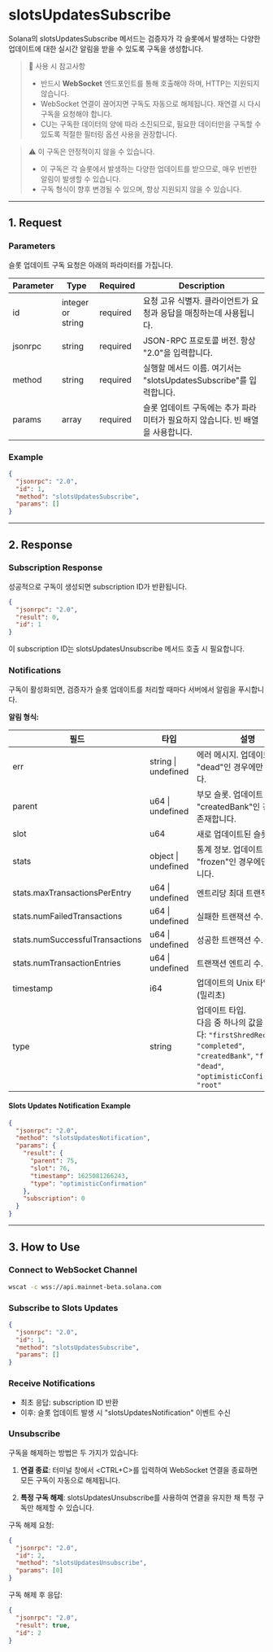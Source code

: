 # slotsUpdatesSubscribe

Solana의 slotsUpdatesSubscribe 메서드는 검증자가 각 슬롯에서 발생하는 다양한 업데이트에 대한 실시간 알림을 받을 수 있도록 구독을 생성합니다.

> 📘 사용 시 참고사항
>
> - 반드시 **WebSocket** 엔드포인트를 통해 호출해야 하며, HTTP는 지원되지 않습니다.
> - WebSocket 연결이 끊어지면 구독도 자동으로 해제됩니다. 재연결 시 다시 구독을 요청해야 합니다.
> - CU는 구독한 데이터의 양에 따라 소진되므로, 필요한 데이터만을 구독할 수 있도록 적절한 필터링 옵션 사용을 권장합니다.

> ⚠️ 이 구독은 안정적이지 않을 수 있습니다.
>
> - 이 구독은 각 슬롯에서 발생하는 다양한 업데이트를 받으므로, 매우 빈번한 알림이 발생할 수 있습니다.
> - 구독 형식이 향후 변경될 수 있으며, 항상 지원되지 않을 수 있습니다.

---

## 1. Request

### Parameters

슬롯 업데이트 구독 요청은 아래의 파라미터를 가집니다.

| Parameter | Type              | Required | Description                                                                     |
| --------- | ----------------- | -------- | ------------------------------------------------------------------------------- |
| id        | integer or string | required | 요청 고유 식별자. 클라이언트가 요청과 응답을 매칭하는데 사용됩니다.             |
| jsonrpc   | string            | required | JSON-RPC 프로토콜 버전. 항상 "2.0"을 입력합니다.                                |
| method    | string            | required | 실행할 메서드 이름. 여기서는 "slotsUpdatesSubscribe"를 입력합니다.              |
| params    | array             | required | 슬롯 업데이트 구독에는 추가 파라미터가 필요하지 않습니다. 빈 배열을 사용합니다. |

### Example

```json slotsUpdatesSubscribe example
{
  "jsonrpc": "2.0",
  "id": 1,
  "method": "slotsUpdatesSubscribe",
  "params": []
}
```

---

## 2. Response

### Subscription Response

성공적으로 구독이 생성되면 subscription ID가 반환됩니다.

```json Response example
{
  "jsonrpc": "2.0",
  "result": 0,
  "id": 1
}
```

이 subscription ID는 slotsUpdatesUnsubscribe 메서드 호출 시 필요합니다.

### Notifications

구독이 활성화되면, 검증자가 슬롯 업데이트를 처리할 때마다 서버에서 알림을 푸시합니다.

**알림 형식:**

| 필드                            | 타입                | 설명                                                                                                                                                                  |
| ------------------------------- | ------------------- | --------------------------------------------------------------------------------------------------------------------------------------------------------------------- |
| err                             | string \| undefined | 에러 메시지. 업데이트 타입이 "dead"인 경우에만 존재합니다.                                                                                                            |
| parent                          | u64 \| undefined    | 부모 슬롯. 업데이트 타입이 "createdBank"인 경우에만 존재합니다.                                                                                                       |
| slot                            | u64                 | 새로 업데이트된 슬롯 번호.                                                                                                                                            |
| stats                           | object \| undefined | 통계 정보. 업데이트 타입이 "frozen"인 경우에만 존재합니다.                                                                                                            |
| stats.maxTransactionsPerEntry   | u64 \| undefined    | 엔트리당 최대 트랜잭션 수.                                                                                                                                            |
| stats.numFailedTransactions     | u64 \| undefined    | 실패한 트랜잭션 수.                                                                                                                                                   |
| stats.numSuccessfulTransactions | u64 \| undefined    | 성공한 트랜잭션 수.                                                                                                                                                   |
| stats.numTransactionEntries     | u64 \| undefined    | 트랜잭션 엔트리 수.                                                                                                                                                   |
| timestamp                       | i64                 | 업데이트의 Unix 타임스탬프 (밀리초)                                                                                                                                   |
| type                            | string              | 업데이트 타입. <br>다음 중 하나의 값을 반환합니다: `"firstShredReceived"`, `"completed"`, `"createdBank"`, `"frozen"`, `"dead"`, `"optimisticConfirmation"`, `"root"` |

#### Slots Updates Notification Example

```json slotsUpdatesNotification example
{
  "jsonrpc": "2.0",
  "method": "slotsUpdatesNotification",
  "params": {
    "result": {
      "parent": 75,
      "slot": 76,
      "timestamp": 1625081266243,
      "type": "optimisticConfirmation"
    },
    "subscription": 0
  }
}
```

---

## 3. How to Use

### Connect to WebSocket Channel

```sh wscat
wscat -c wss://api.mainnet-beta.solana.com
```

### Subscribe to Slots Updates

```json subscribe example
{
  "jsonrpc": "2.0",
  "id": 1,
  "method": "slotsUpdatesSubscribe",
  "params": []
}
```

### Receive Notifications

- 최초 응답: subscription ID 반환
- 이후: 슬롯 업데이트 발생 시 "slotsUpdatesNotification" 이벤트 수신

### Unsubscribe

구독을 해제하는 방법은 두 가지가 있습니다:

1. **연결 종료**: 터미널 창에서 <CTRL+C>를 입력하여 WebSocket 연결을 종료하면 모든 구독이 자동으로 해제됩니다.

2. **특정 구독 해제**: slotsUpdatesUnsubscribe를 사용하여 연결을 유지한 채 특정 구독만 해제할 수 있습니다.

구독 해제 요청:

```json unsubscribe example
{
  "jsonrpc": "2.0",
  "id": 2,
  "method": "slotsUpdatesUnsubscribe",
  "params": [0]
}
```

구독 해제 후 응답:

```json unsubscribe success
{
  "jsonrpc": "2.0",
  "result": true,
  "id": 2
}
```
